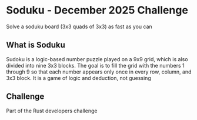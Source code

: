 # Soduku - December 2025 Challenge

Solve a soduku board (3x3 quads of 3x3) as fast as you can

## What is Soduku

Sudoku is a logic-based number puzzle played on a 9x9 grid, which is also divided into nine 3x3 blocks. The goal is to fill the grid with the numbers 1 through 9 so that each number appears only once in every row, column, and 3x3 block. It is a game of logic and deduction, not guessing

## Challenge

Part of the Rust developers challenge


